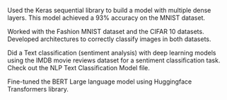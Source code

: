 Used the Keras sequential library to build a model with multiple dense layers.
This model achieved a 93% accuracy on the MNIST dataset.

Worked with the Fashion MNIST dataset and the CIFAR 10 datasets. Developed architectures to correctly classify images in both datasets.

Did a Text classification (sentiment analysis) with deep learning models using the IMDB movie reviews dataset for a sentiment classification task.
Check out the NLP Text Classification Model file.

Fine-tuned the BERT Large language model using Huggingface Transformers library.
